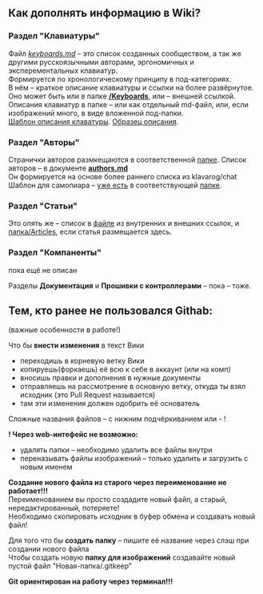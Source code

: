 ## Как дополнять информацию в Wiki?

### Раздел "Клавиатуры"
Файл [_keyboards.md_](keyboards.md) – это список созданных сообществом, а так же другими русскоязычными авторами, эргономичных и эксперементальных клавиатур.  
Формируется по хронологическому принципу в под-категориях.  
В нём – краткое описание клавиатуры и ссылки на более развёрнутое.  
Оно может быть или в папке [**/Keyboards**](Keyboards), или – внешней ссылкой.
Описания клавиатур в папке – или как отдельный md-файл, или, если изображений много, в виде вложенной под-папки.  
[Шаблон описания клаватуры](/Keyboards). [Образец описания](Keyboards/x16/x16.md).

### Раздел "Авторы"
Странички авторов размкещаются в соответственной [папке](/Authors). Список авторов – в документе **[authors.md](authors.md)**  
Он формируется на основе более раннего списка из klavarog/chat  
Шаблон для самопиара – [уже есть](Authors/Author_article_tmpl.md) в соответствующей [папке](/Authors).

### Раздел "Статьи"
Это опять же – список в [файле](articles.md) из внутренних и внешних ссылок, и [папка/Articles](Articles), если статья размещается здесь.

### Раздел "Компаненты"
пока ещё не описан

Разделы **Документация** и **Прошивки с контроллерами** – пока – тоже.
  

## Тем, кто ранее не пользовался Githab:
(важные особенности в работе!)

Что бы **внести изменения** в текст Вики 
- переходишь в корневую ветку Вики
- копируешь(форкаешь) её всю к себе в аккаунт (или на комп)
- вносишь правки и дополнения в нужные документы
- отправляешь на рассмотрение в основную ветку, откуда ты взял исходник (это Pull Request называется)
- там эти изменения должен одобрить её основатель

Сложные названия файлов – с нижним подчёркиванием или - !  

**! Через web-интефейс не возможно:**  
- удалять папки – необходимо удалить все файлы внутри
- переназывать файлы изображений – только удалить и загрузить с новым именем

**Создание нового файла из старого через переименование не работает!!!**  
Переименованием вы просто создадите новый файл, а старый, нередактированный, потеряете!  
Необходимо скопировать исходник в буфер обмена и создавать новый файл!

Для того что бы **создать папку** – пишите её название через слэш при создании нового файла  
Чтобы создать новую **папку для изображений** создавайте новый пустой файл "Новая-папка/.gitkeep" 

**Git ориентирован на работу через терминал!!!**  
  
  
